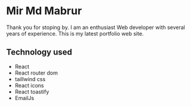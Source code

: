 # Mir Md Mabrur

Thank you for stoping by. I am an enthusiast Web developer with several years of experience. This is my latest portfolio web site.

## Technology used

- React
- React router dom
- taillwind css
- React icons
- React toastify
- EmailJs

